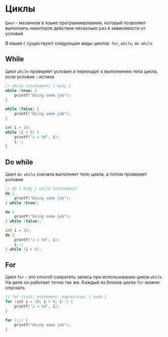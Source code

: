 # Циклы

`Цикл` - мезанизм в языке программирования, который позволяет выполнить некоторое действие несколько раз в зависимости от условия

В языке `C` существуют следующие виды циклов: `for`, `while`, `do while`

## While

Цикл `while` проверяет условие и переходит к выполнению тела цикла, если условие - истина

```c
// while (statement) { body }
while (true) {
    printf("Doing some job");
}

while (false) {
    printf("Doing some job");
}

int i = 10;
while (i > 0) {
    printf("i = %d", i);
    i--;
}
```

## Do while

Цикл `do while` сначала выполняет тело цикла, а потом проверяет условие

```c
// do { body } while (statement)
do {
    printf("Doing some job");
} while (true);

do {
    printf("Doing some job");
} while (false);

int i = 10;
do {
    printf("i = %d", i);
    i--;
} while (i > 0);
```

## For

Цикл `for` - это способ сократить запись при использовании цикла `while`. На деле он работает точно так же. Каждый из блоков цикла `for` можно опускать

```c
// for (init; statement; expression) { body }
for (int i = 10; i > 0; i--) {
    printf("i = %d", i);
}

for (;;) {
    printf("Doing some job");
}
```
